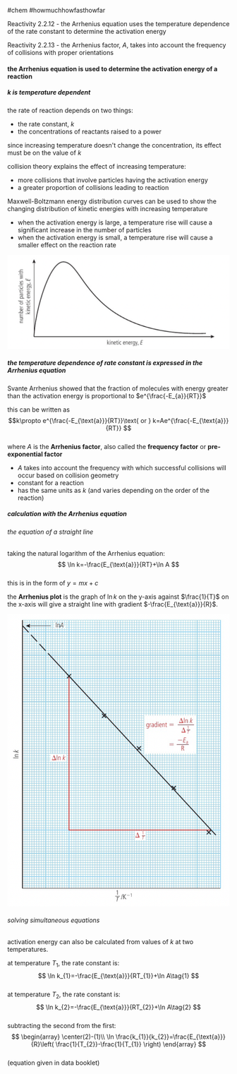 #chem #howmuchhowfasthowfar  
  
Reactivity 2.2.12 - the Arrhenius equation uses the temperature dependence of the rate constant to determine the activation energy  
  
Reactivity 2.2.13 - the Arrhenius factor, $A$, takes into account the frequency of collisions with proper orientations  
#### the Arrhenius equation is used to determine the activation energy of a reaction  
##### $k$ is temperature dependent  
  
the rate of reaction depends on two things:  
- the rate constant, $k$  
- the concentrations of reactants raised to a power  
  
since increasing temperature doesn't change the concentration, its effect must be on the value of $k$  
  
collision theory explains the effect of increasing temperature:  
- more collisions that involve particles having the activation energy  
- a greater proportion of collisions leading to reaction  
  
Maxwell-Boltzmann energy distribution curves can be used to show the changing distribution of kinetic energies with increasing temperature  
  
- when the activation energy is large, a temperature rise will cause a significant increase in the number of particles  
- when the activation energy is small, a temperature rise will cause a smaller effect on the reaction rate  
  
![maxwell-boltzmann energy distribution curve.png](Media/2%20Reactivity/2.2/2%20rate/maxwell-boltzmann%20energy%20distribution%20curve.png)  
  
##### the temperature dependence of rate constant is expressed in the Arrhenius equation  
Svante Arrhenius showed that the fraction of molecules with energy greater than the activation energy is proportional to $e^{\frac{-E_{a}}{RT}}$  
  
this can be written as  
$$k\propto e^{\frac{-E_{\text{a}}}{RT}}\text{ or } k=Ae^{\frac{-E_{\text{a}}}{RT}}  
$$  
where $A$ is the **Arrhenius factor**, also called the **frequency factor** or **pre-exponential factor**  
- $A$ takes into account the frequency with which successful collisions will occur based on collision geometry  
- constant for a reaction  
- has the same units as $k$ (and varies depending on the order of the reaction)  
  
##### calculation with the Arrhenius equation  
###### the equation of a straight line  
  
taking the natural logarithm of the Arrhenius equation:  
$$  
\ln k=-\frac{E_{\text{a}}}{RT}+\ln A  
$$  
this is in the form of $y=mx+c$  
  
the **Arrhenius plot** is the graph of $\ln k$ on the y-axis against $\frac{1}{T}$ on the x-axis will give a straight line with gradient $-\frac{E_{\text{a}}}{R}$.   
  
![arrhenius plot.png](Media/2%20Reactivity/2.2/2%20rate/arrhenius%20plot.png)  
  
###### solving simultaneous equations  
activation energy can also be calculated from values of $k$ at two temperatures.  
  
at temperature $T_{1}$, the rate constant is:  
$$  
\ln k_{1}=-\frac{E_{\text{a}}}{RT_{1}}+\ln A\tag{1}  
$$  
at temperature $T_{2}$, the rate constant is:  
$$  
\ln k_{2}=-\frac{E_{\text{a}}}{RT_{2}}+\ln A\tag{2}  
$$  
subtracting the second from the first:  
$$  
\begin{array}  
\center(2)-(1)\\  
\ln \frac{k_{1}}{k_{2}}=\frac{E_{\text{a}}}{R}\left( \frac{1}{T_{2}}-\frac{1}{T_{1}} \right)  
\end{array}  
$$  
(equation given in data booklet)  
  
